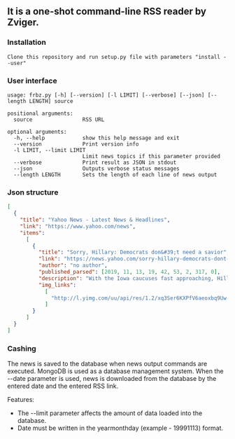 ## It is a one-shot command-line RSS reader by Zviger.
### Installation
```text
Clone this repository and run setup.py file with parameters "install --user"
```
### User interface
```text
usage: frbz.py [-h] [--version] [-l LIMIT] [--verbose] [--json] [--length LENGTH] source

positional arguments:
  source                RSS URL

optional arguments:
  -h, --help            show this help message and exit
  --version             Print version info
  -l LIMIT, --limit LIMIT
                        Limit news topics if this parameter provided
  --verbose             Print result as JSON in stdout
  --json                Outputs verbose status messages
  --length LENGTH       Sets the length of each line of news output
```

### Json structure
```json
[
  {
    "title": "Yahoo News - Latest News & Headlines",
    "link": "https://www.yahoo.com/news",
    "items":
      [
        {
          "title": "Sorry, Hillary: Democrats don&#39;t need a savior",
          "link": "https://news.yahoo.com/sorry-hillary-democrats-dont-need-a-savior-194253123.html",
          "author": "no author",
          "published_parsed": [2019, 11, 13, 19, 42, 53, 2, 317, 0],
          "description": "With the Iowa caucuses fast approaching, Hillary Clinton is just the latest in the colorful cast of characters who seem to have surveyed the sprawling Democratic field, sensed something lacking and decided that \u201csomething\u201d might be them.",
          "img_links":
            [
              "http://l.yimg.com/uu/api/res/1.2/xq3Ser6KXPfV6aeoxbq9Uw--/YXBwaWQ9eXRhY2h5b247aD04Njt3PTEzMDs-/https://media-mbst-pub-ue1.s3.amazonaws.com/creatr-uploaded-images/2019-11/14586fd0-064d-11ea-b7df-7288f8d8c1a7"
            ]
        }
      ]
  }
]
```
### Cashing
The news is saved to the database when news output commands are executed. MongoDB is used as a database management system.
When the --date parameter is used, news is downloaded from the database by the entered date and the entered RSS link.

Features:
* The --limit parameter affects the amount of data loaded into the database.
* Date must be written in the yearmonthday (example - 19991113) format. 
